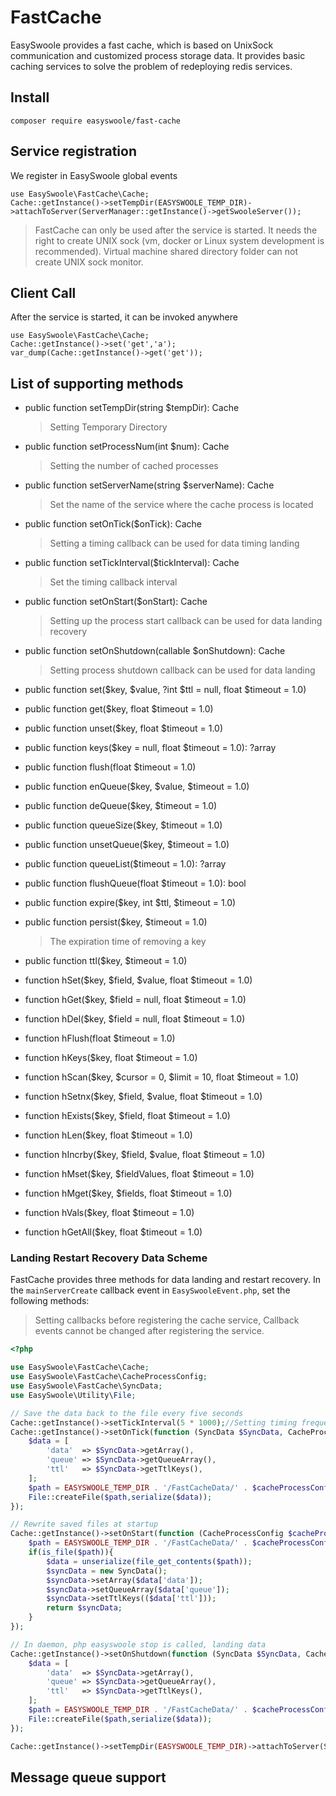 # FastCache
EasySwoole provides a fast cache, which is based on UnixSock communication and customized process storage data. It provides basic caching services to solve the problem of redeploying redis services.

## Install
```
composer require easyswoole/fast-cache
```
## Service registration

We register in EasySwoole global events
```
use EasySwoole\FastCache\Cache;
Cache::getInstance()->setTempDir(EASYSWOOLE_TEMP_DIR)->attachToServer(ServerManager::getInstance()->getSwooleServer());
```

> FastCache can only be used after the service is started. It needs the right to create UNIX sock (vm, docker or Linux system development is recommended). Virtual machine shared directory folder can not create UNIX sock monitor.

## Client Call
After the service is started, it can be invoked anywhere
```
use EasySwoole\FastCache\Cache;
Cache::getInstance()->set('get','a');
var_dump(Cache::getInstance()->get('get'));
```

## List of supporting methods
- public function setTempDir(string $tempDir): Cache
    
    > Setting Temporary Directory
    
- public function setProcessNum(int $num): Cache
    
    > Setting the number of cached processes
    
- public function setServerName(string $serverName): Cache
    
    > Set the name of the service where the cache process is located
    
- public function setOnTick($onTick): Cache
    
    > Setting a timing callback can be used for data timing landing
    
- public function setTickInterval($tickInterval): Cache
    
    > Set the timing callback interval
    
- public function setOnStart($onStart): Cache
    
    > Setting up the process start callback can be used for data landing recovery
    
- public function setOnShutdown(callable $onShutdown): Cache
    
    > Setting process shutdown callback can be used for data landing
    
- public function set($key, $value, ?int $ttl = null, float $timeout = 1.0)

- public function get($key, float $timeout = 1.0)

- public function unset($key, float $timeout = 1.0)

- public function keys($key = null, float $timeout = 1.0): ?array

- public function flush(float $timeout = 1.0)

- public function enQueue($key, $value, $timeout = 1.0)

- public function deQueue($key, $timeout = 1.0)

- public function queueSize($key, $timeout = 1.0)

- public function unsetQueue($key, $timeout = 1.0)

- public function queueList($timeout = 1.0): ?array

- public function flushQueue(float $timeout = 1.0): bool

- public function expire($key, int $ttl, $timeout = 1.0)

- public function persist($key, $timeout = 1.0)
    
    > The expiration time of removing a key
    
- public function ttl($key, $timeout = 1.0)

- function hSet($key, $field, $value, float $timeout = 1.0)

- function hGet($key, $field = null, float $timeout = 1.0)

- function hDel($key, $field = null, float $timeout = 1.0)

- function hFlush(float $timeout = 1.0)

- function hKeys($key, float $timeout = 1.0)

- function hScan($key, $cursor = 0, $limit = 10, float $timeout = 1.0)

- function hSetnx($key, $field, $value, float $timeout = 1.0)

- function hExists($key, $field, float $timeout = 1.0)

- function hLen($key, float $timeout = 1.0)

- function hIncrby($key, $field, $value, float $timeout = 1.0)

- function hMset($key, $fieldValues, float $timeout = 1.0)

- function hMget($key, $fields, float $timeout = 1.0)

- function hVals($key, float $timeout = 1.0)

- function hGetAll($key, float $timeout = 1.0)




### Landing Restart Recovery Data Scheme

FastCache provides three methods for data landing and restart recovery. In the `mainServerCreate` callback event in `EasySwooleEvent.php`, set the following methods:

> Setting callbacks before registering the cache service, Callback events cannot be changed after registering the service. 

```php
<?php

use EasySwoole\FastCache\Cache;
use EasySwoole\FastCache\CacheProcessConfig;
use EasySwoole\FastCache\SyncData;
use EasySwoole\Utility\File;

// Save the data back to the file every five seconds
Cache::getInstance()->setTickInterval(5 * 1000);//Setting timing frequency
Cache::getInstance()->setOnTick(function (SyncData $SyncData, CacheProcessConfig $cacheProcessConfig) {
    $data = [
        'data'  => $SyncData->getArray(),
        'queue' => $SyncData->getQueueArray(),
        'ttl'   => $SyncData->getTtlKeys(),
    ];
    $path = EASYSWOOLE_TEMP_DIR . '/FastCacheData/' . $cacheProcessConfig->getProcessName();
    File::createFile($path,serialize($data));
});

// Rewrite saved files at startup
Cache::getInstance()->setOnStart(function (CacheProcessConfig $cacheProcessConfig) {
    $path = EASYSWOOLE_TEMP_DIR . '/FastCacheData/' . $cacheProcessConfig->getProcessName();
    if(is_file($path)){
        $data = unserialize(file_get_contents($path));
        $syncData = new SyncData();
        $syncData->setArray($data['data']);
        $syncData->setQueueArray($data['queue']);
        $syncData->setTtlKeys(($data['ttl']));
        return $syncData;
    }
});

// In daemon, php easyswoole stop is called, landing data
Cache::getInstance()->setOnShutdown(function (SyncData $SyncData, CacheProcessConfig $cacheProcessConfig) {
    $data = [
        'data'  => $SyncData->getArray(),
        'queue' => $SyncData->getQueueArray(),
        'ttl'   => $SyncData->getTtlKeys(),
    ];
    $path = EASYSWOOLE_TEMP_DIR . '/FastCacheData/' . $cacheProcessConfig->getProcessName();
    File::createFile($path,serialize($data));
});

Cache::getInstance()->setTempDir(EASYSWOOLE_TEMP_DIR)->attachToServer(ServerManager::getInstance()->getSwooleServer());

```

## Message queue support

